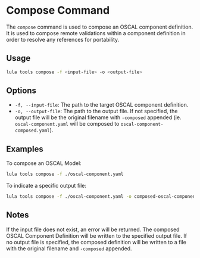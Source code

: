 # Compose Command

The `compose` command is used to compose an OSCAL component definition. It is used to compose remote validations within a component definition in order to resolve any references for portability.

## Usage

```bash
lula tools compose -f <input-file> -o <output-file>
```

## Options

- `-f, --input-file`: The path to the target OSCAL component definition.
- `-o, --output-file`: The path to the output file. If not specified, the output file will be the original filename with `-composed` appended (ie. `oscal-component.yaml` will be composed to `oscal-component-composed.yaml`).

## Examples

To compose an OSCAL Model:
```bash
lula tools compose -f ./oscal-component.yaml
```

To indicate a specific output file:
```bash
lula tools compose -f ./oscal-component.yaml -o composed-oscal-component.yaml
```

## Notes

If the input file does not exist, an error will be returned. The composed OSCAL Component Definition will be written to the specified output file. If no output file is specified, the composed definition will be written to a file with the original filename and `-composed` appended.
